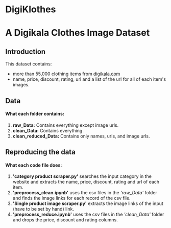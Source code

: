 # DigiKlothes
# A Digikala Clothes Image Dataset

## Introduction
This dataset contains:
- more than 55,000 clothing items from [digikala.com](https://www.digikala.com/)
- name, price, discount, rating, url and a list of the url for all of each item's images.

## Data

#### What each folder contains:
1. **raw_Data:** Contains everything except image urls.
2. **clean_Data:** Contains everything.
3. **clean_reduced_Data:** Contains only names, urls, and image urls.

## Reproducing the data

#### What each code file does:
1. **'category product scraper.py'** searches the input category in the website and extracts the name, price, discount, rating and url of each item.
2. **'preprocess_clean.ipynb'** uses the csv files in the *'raw_Data'* folder and finds the image links for each record of the csv file.
3. **'Single product image scraper.py'** extracts the image links of the input (have to be set by hand) link.
4. **'preprocess_reduce.ipynb'** uses the csv files in the *'clean_Data'* folder and drops the price, discount and rating columns.
